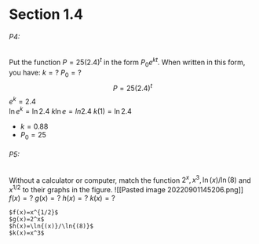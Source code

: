 # Section 1.4
###### P4:
Put the function $P=25(2.4)^t$ in the form $P_{0}e^{kt}$. When written in this form, you have:
$k=?$
$P_0=?$
	$$P=25(2.4)^t$$
	$e^k=2.4$    
	$\ln e^k=\ln 2.4$
	$k\ln e=ln 2.4$
	$k(1)=\ln 2.4$
- $k=0.88$
- $P_0=25$

###### P5:
Without a calculator or computer, match the function $2^x,x^3,\ln{(x)}/\ln{(8)}$ and $x^{1/2}$ to their graphs in the figure.
![[Pasted image 20220901145206.png]]
$f(x)=?$
$g(x)=?$
$h(x)=?$
$k(x)=?$

	$f(x)=x^{1/2}$
	$g(x)=2^x$
	$h(x)=\ln{(x)}/\ln{(8)}$
	$k(x)=x^3$ 